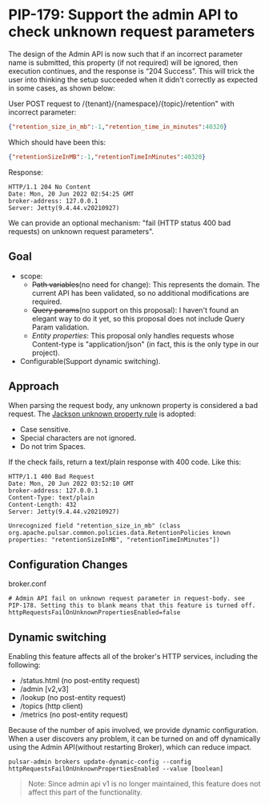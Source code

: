 # PIP-179: Support the admin API to check unknown request parameters

The design of the Admin API is now such that if an incorrect parameter name is submitted, this property (if not required) will be ignored, then execution continues, and the response is “204 Success”. This will trick the user into thinking the setup succeeded when it didn't correctly as expected in some cases, as shown below:

User POST request to /{tenant}/{namespace}/{topic}/retention" with incorrect parameter:
```json
{"retention_size_in_mb":-1,"retention_time_in_minutes":40320}
```

Which should have been this:

```json
{"retentionSizeInMB":-1,"retentionTimeInMinutes":40320}
```

Response:

```http
HTTP/1.1 204 No Content
Date: Mon, 20 Jun 2022 02:54:25 GMT
broker-address: 127.0.0.1
Server: Jetty(9.4.44.v20210927)
```

We can provide an optional mechanism: "fail (HTTP status 400 bad requests) on unknown request parameters".

## Goal

- scope:
  - ~~Path variables~~(no need for change):  This represents the domain. The current API has been validated, so no additional modifications are required.
  - ~~Query params~~(no support on this proposal):  I haven't found an elegant way to do it yet, so this proposal does not include Query Param validation.
  - *Entity properties*:  This proposal only handles requests whose Content-type is "application/json" (in fact, this is the only type in our project).
- Configurable(Support dynamic switching).


## Approach

When parsing the request body, any unknown property is considered a bad request. The [Jackson unknown property rule](https://github.com/FasterXML/jackson-databind/blob/de3d0ecbc1fd0a1a6b061e62a198b3ba0d0d163e/src/main/java/com/fasterxml/jackson/databind/DeserializationFeature.java#L121) is adopted:

- Case sensitive.
- Special characters are not ignored.
- Do not trim Spaces.

If the check fails,  return a text/plain response with 400 code. Like this:

```http
HTTP/1.1 400 Bad Request
Date: Mon, 20 Jun 2022 03:52:10 GMT
broker-address: 127.0.0.1
Content-Type: text/plain
Content-Length: 432
Server: Jetty(9.4.44.v20210927)

Unrecognized field "retention_size_in_mb" (class org.apache.pulsar.common.policies.data.RetentionPolicies known properties: "retentionSizeInMB", "retentionTimeInMinutes"])
```

## Configuration Changes

broker.conf

```properties
# Admin API fail on unknown request parameter in request-body. see PIP-178. Setting this to blank means that this feature is turned off.
httpRequestsFailOnUnknownPropertiesEnabled=false
```

## Dynamic switching
Enabling this feature affects all of the broker's HTTP services, including the following:

- /status.html (no post-entity request)
- /admin [v2,v3]
- /lookup (no post-entity request)
- /topics (http client)
- /metrics (no post-entity request)

Because of the number of apis involved, we provide dynamic configuration. When a user discovers any problem, it can be turned on and off dynamically using the Admin API(without restarting Broker), which can reduce impact.

```shell
pulsar-admin brokers update-dynamic-config --config httpRequestsFailOnUnknownPropertiesEnabled --value [boolean]
```

> Note: Since admin api v1 is no longer maintained, this feature does not affect this part of the functionality.
